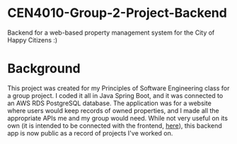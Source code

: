 # CEN4010-Group-2-Project-Backend
Backend for a web-based property management system for the City of Happy Citizens :)

# Background
This project was created for my Principles of Software Engineering class for a group project. I coded it all in Java Spring Boot, and it was connected to an AWS RDS PostgreSQL database.
The application was for a website where users would keep records of owned properties, and I made all the appropriate APIs me and my group would need.
While not very useful on its own (it is intended to be connected with the frontend, [here](https://github.com/drakeum/CEN4010-Group-2-Project-Frontend)), this backend app is now public as a record of projects I've worked on.
